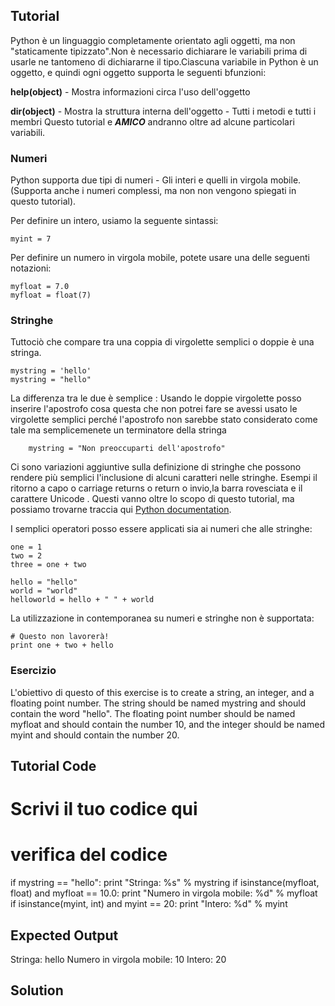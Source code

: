 Tutorial
--------

Python è un linguaggio completamente orientato agli oggetti, ma non "staticamente tipizzato".Non è necessario dichiarare le variabili prima di usarle ne tantomeno di dichiararne il tipo.Ciascuna variabile in Python è un oggetto, e quindi ogni oggetto supporta le seguenti bfunzioni:

**help(object)** - Mostra informazioni circa l'uso dell'oggetto

**dir(object)** - Mostra la struttura interna dell'oggetto - Tutti i metodi e tutti i membri
Questo tutorial e **_AMICO_**  andranno oltre ad alcune particolari variabili.

### Numeri
Python supporta due tipi di numeri - Gli interi e quelli in virgola mobile. (Supporta anche i numeri complessi, ma non non vengono spiegati in questo tutorial).

Per definire un intero, usiamo la seguente sintassi:

    myint = 7

Per  definire un numero in virgola mobile, potete usare una delle seguenti notazioni:

    myfloat = 7.0
    myfloat = float(7)

### Stringhe

Tuttociò che compare tra una coppia di virgolette semplici o doppie è una stringa.

    mystring = 'hello'
    mystring = "hello"

La differenza tra le due è semplice : Usando le doppie virgolette posso inserire l'apostrofo cosa questa che non potrei fare se avessi usato le virgolette semplici perché l'apostrofo non sarebbe stato considerato come tale ma semplicemenete un terminatore della stringa

        mystring = "Non preoccuparti dell'apostrofo"

Ci sono variazioni aggiuntive sulla definizione di stringhe che possono rendere più semplici l'inclusione di alcuni caratteri nelle stringhe.
Esempi il ritorno a capo o carriage returns o return o invio,la barra rovesciata e il carattere Unicode . Questi vanno oltre lo scopo di questo
tutorial, ma possiamo trovarne traccia qui [Python documentation](http://docs.python.org/tutorial/introduction.html#strings "Strings in Python Tutorial"). 

I semplici operatori posso essere applicati sia ai numeri che alle stringhe:

    one = 1
    two = 2
    three = one + two

    hello = "hello"
    world = "world"
    helloworld = hello + " " + world

La utilizzazione in contemporanea su numeri e stringhe non è supportata:

    # Questo non lavorerà!
    print one + two + hello


### Esercizio

L'obiettivo di questo of this exercise is to create a string, an integer, and a floating point number. The string should be named mystring and should contain the word "hello". The floating point number should be named myfloat and should contain the number 10, and the integer should be named myint and should contain the number 20. 

Tutorial Code
-------------
# Scrivi il tuo codice qui


# verifica del codice
if mystring == "hello":
    print "Stringa: %s" % mystring
if isinstance(myfloat, float) and myfloat == 10.0:
    print "Numero in virgola mobile: %d" % myfloat
if isinstance(myint, int) and myint == 20:
    print "Intero: %d" % myint

Expected Output
---------------
Stringa: hello
Numero in virgola mobile: 10
Intero: 20

Solution
--------